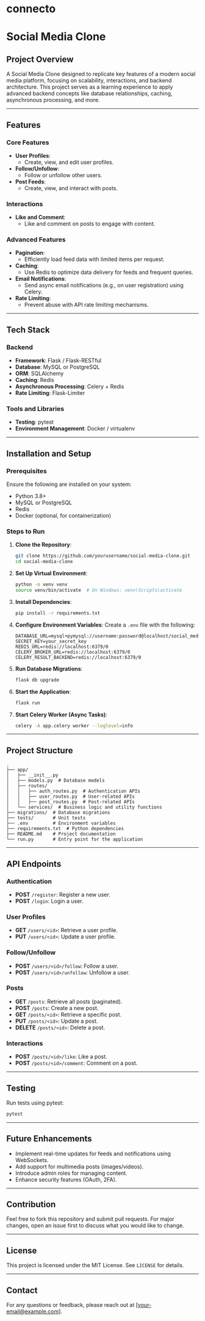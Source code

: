 # connecto

# Social Media Clone

## Project Overview

A Social Media Clone designed to replicate key features of a modern social media platform, focusing on scalability, interactions, and backend architecture. This project serves as a learning experience to apply advanced backend concepts like database relationships, caching, asynchronous processing, and more.

---

## Features

### Core Features

- **User Profiles**:
  - Create, view, and edit user profiles.
- **Follow/Unfollow**:
  - Follow or unfollow other users.
- **Post Feeds**:
  - Create, view, and interact with posts.

### Interactions

- **Like and Comment**:
  - Like and comment on posts to engage with content.

### Advanced Features

- **Pagination**:
  - Efficiently load feed data with limited items per request.
- **Caching**:
  - Use Redis to optimize data delivery for feeds and frequent queries.
- **Email Notifications**:
  - Send async email notifications (e.g., on user registration) using Celery.
- **Rate Limiting**:
  - Prevent abuse with API rate limiting mechanisms.

---

## Tech Stack

### Backend

- **Framework**: Flask / Flask-RESTful
- **Database**: MySQL or PostgreSQL
- **ORM**: SQLAlchemy
- **Caching**: Redis
- **Asynchronous Processing**: Celery + Redis
- **Rate Limiting**: Flask-Limiter

### Tools and Libraries

- **Testing**: pytest
- **Environment Management**: Docker / virtualenv

---

## Installation and Setup

### Prerequisites

Ensure the following are installed on your system:

- Python 3.8+
- MySQL or PostgreSQL
- Redis
- Docker (optional, for containerization)

### Steps to Run

1. **Clone the Repository**:

   ```bash
   git clone https://github.com/yourusername/social-media-clone.git
   cd social-media-clone
   ```

2. **Set Up Virtual Environment**:

   ```bash
   python -m venv venv
   source venv/bin/activate  # On Windows: venv\Scripts\activate
   ```

3. **Install Dependencies**:

   ```bash
   pip install -r requirements.txt
   ```

4. **Configure Environment Variables**:
   Create a `.env` file with the following:

   ```env
   DATABASE_URL=mysql+pymysql://username:password@localhost/social_media_db
   SECRET_KEY=your_secret_key
   REDIS_URL=redis://localhost:6379/0
   CELERY_BROKER_URL=redis://localhost:6379/0
   CELERY_RESULT_BACKEND=redis://localhost:6379/0
   ```

5. **Run Database Migrations**:

   ```bash
   flask db upgrade
   ```

6. **Start the Application**:

   ```bash
   flask run
   ```

7. **Start Celery Worker (Async Tasks)**:
   ```bash
   celery -A app.celery worker --loglevel=info
   ```

---

## Project Structure

```
.
├── app/
│   ├── __init__.py
│   ├── models.py  # Database models
│   ├── routes/
│   │   ├── auth_routes.py  # Authentication APIs
│   │   ├── user_routes.py  # User-related APIs
│   │   ├── post_routes.py  # Post-related APIs
│   └── services/  # Business logic and utility functions
├── migrations/  # Database migrations
├── tests/       # Unit tests
├── .env         # Environment variables
├── requirements.txt  # Python dependencies
├── README.md    # Project documentation
└── run.py       # Entry point for the application
```

---

## API Endpoints

### Authentication

- **POST** `/register`: Register a new user.
- **POST** `/login`: Login a user.

### User Profiles

- **GET** `/users/<id>`: Retrieve a user profile.
- **PUT** `/users/<id>`: Update a user profile.

### Follow/Unfollow

- **POST** `/users/<id>/follow`: Follow a user.
- **POST** `/users/<id>/unfollow`: Unfollow a user.

### Posts

- **GET** `/posts`: Retrieve all posts (paginated).
- **POST** `/posts`: Create a new post.
- **GET** `/posts/<id>`: Retrieve a specific post.
- **PUT** `/posts/<id>`: Update a post.
- **DELETE** `/posts/<id>`: Delete a post.

### Interactions

- **POST** `/posts/<id>/like`: Like a post.
- **POST** `/posts/<id>/comment`: Comment on a post.

---

## Testing

Run tests using pytest:

```bash
pytest
```

---

## Future Enhancements

- Implement real-time updates for feeds and notifications using WebSockets.
- Add support for multimedia posts (images/videos).
- Introduce admin roles for managing content.
- Enhance security features (OAuth, 2FA).

---

## Contribution

Feel free to fork this repository and submit pull requests. For major changes, open an issue first to discuss what you would like to change.

---

## License

This project is licensed under the MIT License. See `LICENSE` for details.

---

## Contact

For any questions or feedback, please reach out at [your-email@example.com].
